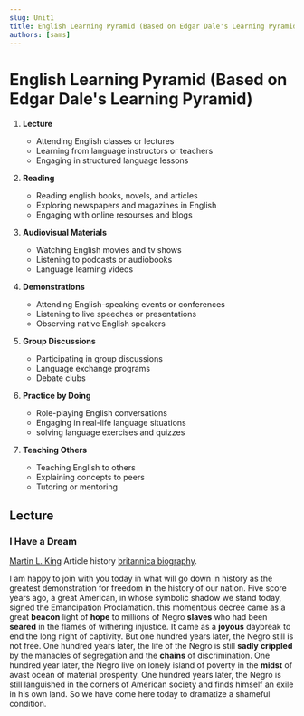 ```yaml
---
slug: Unit1
title: English Learning Pyramid (Based on Edgar Dale's Learning Pyramid)
authors: [sams]
---
```


# English Learning Pyramid (Based on Edgar Dale's Learning Pyramid)
1. **Lecture**
    - Attending English classes or lectures
    - Learning from language instructors or teachers
    - Engaging in structured language lessons
   
2. **Reading**
    - Reading english books, novels, and articles
    - Exploring newspapers and magazines in English
    - Engaging with online resourses and blogs
   
3. **Audiovisual Materials**
    - Watching English movies and tv shows
    - Listening to podcasts or audiobooks
    - Language learning videos
   
4. **Demonstrations**
    - Attending English-speaking events or conferences
    - Listening to live speeches or presentations
    - Observing native English speakers
   
5. **Group Discussions**
    - Participating in group discussions
    - Language exchange programs
    - Debate clubs
   
6. **Practice by Doing**
    - Role-playing English conversations
    - Engaging in real-life language situations
    - solving language exercises and quizzes
   
7. **Teaching Others**
    - Teaching English to others
    - Explaining concepts to peers
    - Tutoring or mentoring

## **Lecture**
### **I Have a Dream**
[Martin L. King](https://en.wikipedia.org/wiki/Martin_Luther_King_Jr.) Article history [britannica biography](https://www.britannica.com/biography/Martin-Luther-King-Jr/The-Montgomery-bus-boycott).

I am happy to join  with you today in what will go down in history as the greatest demonstration for freedom in the history of our nation.
Five score years ago, a great American, in whose symbolic shadow we stand today, signed the Emancipation Proclamation. this momentous decree came as a great **beacon** light of **hope** to millions of Negro **slaves** who had been **seared** in the flames of withering injustice. It came as a **joyous** daybreak to end the long night of captivity.
But one hundred years later, the Negro still is not free. One hundred years later, the life of the Negro is still **sadly** **crippled** by the manacles of segregation and the **chains** of  discrimination. One hundred year later, the Negro live on lonely island of poverty in the **midst** of avast ocean of material prosperity. One hundred years later, the Negro is still languished in the corners of American society and finds himself an exile in his own land. So we have come here today to dramatize a shameful condition. 


